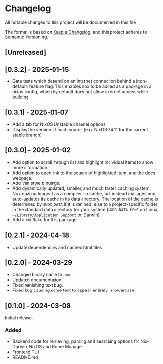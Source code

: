 # Changelog
All notable changes to this project will be documented in this file.

The format is based on [Keep a Changelog](https://keepachangelog.com/en/1.1.0/),
and this project adheres to [Semantic Versioning](https://semver.org/spec/v2.0.0.html).

## [Unreleased]

## [0.3.2] - 2025-01-15
- Gate tests which depend on an internet connection behind a (non-default) feature flag. This enables nox to be added as a package in a nixos config, which by default does not allow internet access while building.

## [0.3.1] - 2025-01-07
- Add a tab for NixOS Unstable channel options
- Display the version of each source (e.g. NixOS 24.11 for the current stable branch)

## [0.3.0] - 2025-01-02
- Add option to scroll through list and highlight individual items to show more information.
- Add option to open link to the source of highlighted item, and the docs webpage.
- Add Vim style bindings.
- Add dynamically updated, smaller, and much faster caching system. Nox now no longer has a compiled-in cache, but instead manages and auto-updates its cache in its data directory. The location of the cache is determined by `$NOX_DATA` if it is defined; else to a project-specific folder in the standard data directory for your system (`$XDG_DATA_HOME` on Linux, `~/Library/Application Support` on Darwin).
- Add a nix flake for this package.

## [0.2.1] - 2024-04-18
- Update dependencies and cached html files

## [0.2.0] - 2024-03-29
- Changed binary name to `nox`.
- Updated documentation.
- Fixed vanishing text bug.
- Fixed bug causing some text to appear entirely in lowercase.

## [0.1.0] - 2024-03-08
Initial release.

### Added
- Backend code for retrieving, parsing and searching options for Nix-Darwin, NixOS and Home Manager.
- Frontend TUI
- README.md
